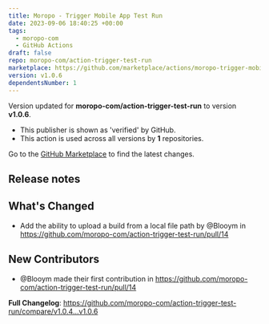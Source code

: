 ```yaml
---
title: Moropo - Trigger Mobile App Test Run
date: 2023-09-06 18:40:25 +00:00
tags:
  - moropo-com
  - GitHub Actions
draft: false
repo: moropo-com/action-trigger-test-run
marketplace: https://github.com/marketplace/actions/moropo-trigger-mobile-app-test-run
version: v1.0.6
dependentsNumber: 1
---
```



Version updated for **moropo-com/action-trigger-test-run** to version **v1.0.6**.
- This publisher is shown as 'verified' by GitHub.
- This action is used across all versions by **1** repositories.

Go to the [GitHub Marketplace](https://github.com/marketplace/actions/moropo-trigger-mobile-app-test-run) to find the latest changes.

## Release notes

## What's Changed
* Add the ability to upload a build from a local file path by @Blooym in https://github.com/moropo-com/action-trigger-test-run/pull/14

## New Contributors
* @Blooym made their first contribution in https://github.com/moropo-com/action-trigger-test-run/pull/14

**Full Changelog**: https://github.com/moropo-com/action-trigger-test-run/compare/v1.0.4...v1.0.6
